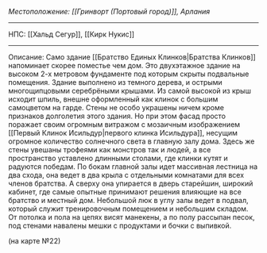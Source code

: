*Местоположение: [[Гринворт (Портовый город)]], Арлания*
_________
НПС: [[Хальд Сегур]], [[Кирк Нукис]] 
_________
Описание: Само здание [[Братство Единых Клинков|Братства Клинков]] напоминает скорее поместье чем дом. Это двухэтажное здание на высоком 2-х метровом фундаменте под которым скрыты подвальные помещения. Здание выполнено из темного дерева, и острыми многощипцовыми серебрёными крышами. Из самой высокой из крыш исходит шпиль, внешне оформленный как клинок с большим самоцветом на гарде. Стены не особо украшены ничем кроме признаков долголетия этого здания. Но при этом фасад просто поражает своим огромным витражом с мозаичным изображением [[Первый Клинок Исильдур|первого клинка Исильдура]], несущим огромное количество солнечного света в главную залу дома. Здесь же стены увешаны трофеями как монстров так и людей, а все пространство уставлено длинными столами, где клинки кутят и радуются победам. По бокам главной залы идет массивная лестница на два схода, она ведет в два крыла с отдельными комнатами для всех членов братства. А сверху она упирается в дверь старейшин, широкий кабинет, где самые опытные принимают решения влияющие на все братство и местный дом. Небольшой люк в углу залы ведет в подвал, который служит тренировочным помещением и небольшим складом. От потолка и пола на цепях висят манекены, а по полу рассыпан песок, под стенами навалены мешки с продуктами и бочки с выпивкой. 

(на карте №22)